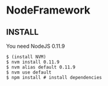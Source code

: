 NodeFramework
=============

## INSTALL

You need NodeJS 0.11.9

    $ (install NVM)
    $ nvm install 0.11.9
    $ nvm alias default 0.11.9
    $ nvm use default
    $ npm install # install dependencies




